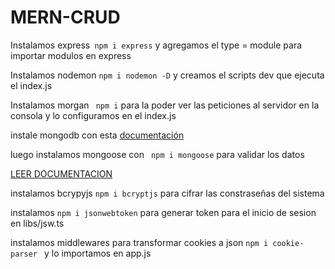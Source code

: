# MERN-CRUD

Instalamos express``` npm i express``` y agregamos el type = module para importar modulos en express

Instalamos nodemon ``` npm i nodemon -D ``` y creamos el scripts dev que ejecuta el index.js

Instalamos morgan ``` npm i``` para la poder ver las peticiones al servidor en la consola y lo configuramos en el index.js

instale mongodb con esta [documentación](https://www.mongodb.com/docs/manual/tutorial/install-mongodb-on-os-x/#std-label-install-mdb-community-macos)

luego instalamos mongoose con ``` npm i mongoose``` para validar los datos

[LEER DOCUMENTACION](https://www.mongodb.com/docs/manual/tutorial/install-mongodb-on-os-x/#std-label-install-mdb-community-macos)

instalamos bcrypyjs ``` npm i bcryptjs ``` para cifrar las constraseñas del sistema

instalamos ```npm i jsonwebtoken``` para generar token para el inicio de sesion en libs/jsw.ts

instalamos middlewares para transformar cookies a json ```npm i cookie-parser ``` y lo importamos en app.js